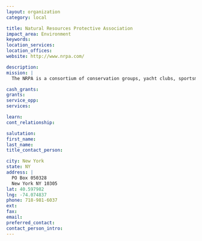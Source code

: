 ```yaml
---
layout: organization
category: local

title: Natural Resources Protective Association
impact_area: Environment
keywords: 
location_services: 
location_offices: 
website: http://www.nrpa.com/

description: 
mission: |
  The NRPA is a consortium of conservation groups, yacht clubs, sportsmen clubs, environmental groups and concerned citizens dedicated to the protection of the marine environment of Raritan Bay, and  Lower New York Harbor. Keeps constant vigilance on the proposed Dredged Material Management Plan of the Army Corps of Engineers to construct large toxic "containment islands" and fill "Borrow Pits" with toxic dredge spoils from the dredging of Newark Bay, home of the worst corporate polluters in the history of our nation. Battles against the dumping of toxic chemicals by large chemical corporations into the bay. The NRPA has fought against mechanical dredging for clams and oysters; worked for beach replenishment, jetties, fishing piers, public access, to stop pollution ,and a host of other environmental concerns effecting Lower New York Harbor, Raritan Bay, and the New York Bight.

cash_grants: 
grants: 
service_opp: 
services: 

learn: 
cont_relationship: 

salutation: 
first_name: 
last_name: 
title_contact_person: 

city: New York
state: NY
address: |
  PO Box 050328  
  New York NY 10305
lat: 40.597982
lng: -74.074837
phone: 718-981-6037
ext: 
fax: 
email: 
preferred_contact: 
contact_person_intro: 
---
```

